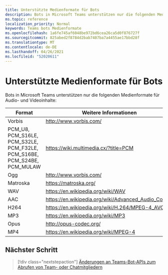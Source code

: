 ```yaml
---
title: Unterstützte Medienformate für Bots
description: Bots in Microsoft Teams unterstützen nur die folgenden Medienformate für Audio- und Videoinhalte.
ms.topic: reference
localization_priority: Normal
keywords: Teams bots Medienformate
ms.openlocfilehash: 1a6fe745af6048be972bd6cea26ca5d0f876727f
ms.sourcegitcommit: 825abed2f8784d2bab7407ba7a4455ae17bbd28f
ms.translationtype: MT
ms.contentlocale: de-DE
ms.lasthandoff: 04/26/2021
ms.locfileid: "52020611"
---
```

# <a name="supported-media-formats-for-bots"></a>Unterstützte Medienformate für Bots

Bots in Microsoft Teams unterstützen nur die folgenden Medienformate für Audio- und Videoinhalte:

| Format | Weitere Informationen |
| --- | --- |
| Vorbis | http://www.vorbis.com/ |
| PCM_U8, PCM_S16LE, PCM_S32LE, PCM_F32LE, PCM_S16BE, PCM_S24BE, PCM_MULAW | https://wiki.multimedia.cx/?title=PCM |
| Ogg | http://www.vorbis.com/ |
| Matroska | https://matroska.org/ |
| WAV | https://en.wikipedia.org/wiki/WAV |
| AAC | https://en.wikipedia.org/wiki/Advanced_Audio_Coding |
| H264 | https://en.wikipedia.org/wiki/H.264/MPEG-4_AVC |
| MP3 | https://en.wikipedia.org/wiki/MP3 |
| Opus | http://opus-codec.org/ |
| MP4 | https://en.wikipedia.org/wiki/MPEG-4 |

## <a name="next-step"></a>Nächster Schritt

> [!div class="nextstepaction"]
> [Änderungen an Teams-Bot-APIs zum Abrufen von Team- oder Chatmitgliedern](~/resources/team-chat-member-api-changes.md)
